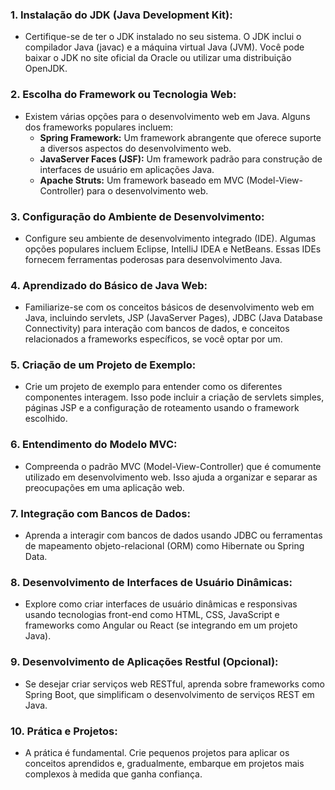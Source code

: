 

### 1. Instalação do JDK (Java Development Kit):

- Certifique-se de ter o JDK instalado no seu sistema. O JDK inclui o compilador Java (javac) e a máquina virtual Java (JVM). Você pode baixar o JDK no site oficial da Oracle ou utilizar uma distribuição OpenJDK.

### 2. Escolha do Framework ou Tecnologia Web:

- Existem várias opções para o desenvolvimento web em Java. Alguns dos frameworks populares incluem:
  - **Spring Framework:** Um framework abrangente que oferece suporte a diversos aspectos do desenvolvimento web.
  - **JavaServer Faces (JSF):** Um framework padrão para construção de interfaces de usuário em aplicações Java.
  - **Apache Struts:** Um framework baseado em MVC (Model-View-Controller) para o desenvolvimento web.

### 3. Configuração do Ambiente de Desenvolvimento:

- Configure seu ambiente de desenvolvimento integrado (IDE). Algumas opções populares incluem Eclipse, IntelliJ IDEA e NetBeans. Essas IDEs fornecem ferramentas poderosas para desenvolvimento Java.

### 4. Aprendizado do Básico de Java Web:

- Familiarize-se com os conceitos básicos de desenvolvimento web em Java, incluindo servlets, JSP (JavaServer Pages), JDBC (Java Database Connectivity) para interação com bancos de dados, e conceitos relacionados a frameworks específicos, se você optar por um.

### 5. Criação de um Projeto de Exemplo:

- Crie um projeto de exemplo para entender como os diferentes componentes interagem. Isso pode incluir a criação de servlets simples, páginas JSP e a configuração de roteamento usando o framework escolhido.

### 6. Entendimento do Modelo MVC:

- Compreenda o padrão MVC (Model-View-Controller) que é comumente utilizado em desenvolvimento web. Isso ajuda a organizar e separar as preocupações em uma aplicação web.

### 7. Integração com Bancos de Dados:

- Aprenda a interagir com bancos de dados usando JDBC ou ferramentas de mapeamento objeto-relacional (ORM) como Hibernate ou Spring Data.

### 8. Desenvolvimento de Interfaces de Usuário Dinâmicas:

- Explore como criar interfaces de usuário dinâmicas e responsivas usando tecnologias front-end como HTML, CSS, JavaScript e frameworks como Angular ou React (se integrando em um projeto Java).

### 9. Desenvolvimento de Aplicações Restful (Opcional):

- Se desejar criar serviços web RESTful, aprenda sobre frameworks como Spring Boot, que simplificam o desenvolvimento de serviços REST em Java.

### 10. Prática e Projetos:

- A prática é fundamental. Crie pequenos projetos para aplicar os conceitos aprendidos e, gradualmente, embarque em projetos mais complexos à medida que ganha confiança.
